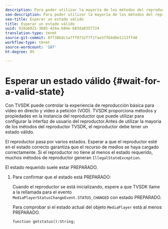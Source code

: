 ```yaml
---
description: Para poder utilizar la mayoría de los métodos del reproductor TVSDK, el reproductor debe tener un estado válido.
seo-description: Para poder utilizar la mayoría de los métodos del reproductor TVSDK, el reproductor debe tener un estado válido.
seo-title: Esperar un estado válido
title: Esperar un estado válido
uuid: 918ab021-3685-424a-b84e-683da0357724
translation-type: tm+mt
source-git-commit: 8ff38bdc1a7ff9732f7f1fae37f64d0e1113ff40
workflow-type: tm+mt
source-wordcount: '187'
ht-degree: 0%

---
```



# Esperar un estado válido {#wait-for-a-valid-state}

Con TVSDK puede controlar la experiencia de reproducción básica para vídeo en directo y vídeo a petición (VOD). TVSDK proporciona métodos y propiedades en la instancia del reproductor que puede utilizar para configurar la interfaz de usuario del reproductor.Antes de utilizar la mayoría de los métodos del reproductor TVSDK, el reproductor debe tener un estado válido.

El reproductor pasa por varios estados. Esperar a que el reproductor esté en el estado correcto garantiza que el recurso de medios se haya cargado correctamente. Si el reproductor no tiene al menos el estado requerido, muchos métodos de reproductor generan `IllegalStateException`.

El estado requerido suele estar PREPARADO.

1. Para confirmar que el estado está PREPARADO:

   Cuando el reproductor se está inicializando, espere a que TVSDK llame a la rellamada para el evento `MediaPlayerStatusChangeEvent.STATUS_CHANGED` con estado PREPARADO.

   Para comprobar si el estado actual del objeto `MediaPlayer` está al menos PREPARADO.

   ```
   function getstatus():String;
   ```
